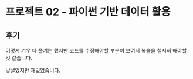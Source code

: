 # 프로젝트 02 - 파이썬 기반 데이터 활용

## 후기

  어떻게 겨우 다 풀기는 했지만 코드를 수정해야할 부분이 보여서 복습을 철저히 해야할것 같습니다. 

낯설었지만 재밌었습니다.